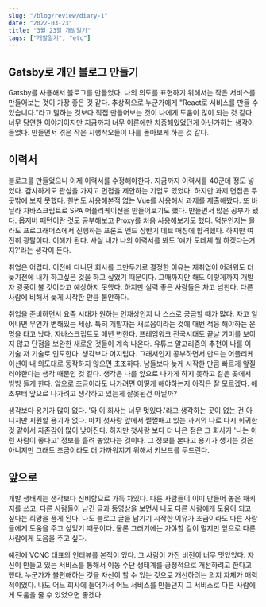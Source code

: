 ```yaml
---
slug: "/blog/review/diary-1"
date: "2022-03-23"
title: "3월 23일 개발일기"
tags: ["개발일기", "etc"]
---
```


## Gatsby로 개인 블로그 만들기

Gatsby를 사용해서 블로그를 만들었다. 나의 의도를 표현하기 위해서는 작은 서비스를 만들어보는 것이 가장 좋은 것 같다. 추상적으로 누군가에게 "React로 서비스를 만들 수 있습니다."라고 말하는 것보다 직접 만들어보는 것이 나에게 도움이 많이 되는 것 같다. 너무 당연한 이야기이지만 지금까지 너무 이론에만 치중해있었던게 아닌가하는 생각이 들었다. 만들면서 겪은 작은 시행착오들이 나를 돌아보게 하는 것 같다.

## 이력서

블로그를 만들었으니 이제 이력서를 수정해야한다. 지금까지 이력서를 40군데 정도 넣었다. 감사하게도 관심을 가지고 면접을 제안하는 기업도 있었다. 하지만 과제 면접은 두 곳밖에 보지 못했다. 한번도 사용해본적 없는 Vue를 사용해서 과제를 제출해봤다. 또 바닐라 자바스크립트로 SPA 어플리케이션을 만들어보기도 했다. 만들면서 많은 공부가 됐다. 옵저버 패턴이란 것도 공부해보고 Proxy를 처음 사용해보기도 했다. 덕분인지는 몰라도 프로그래머스에서 진행하는 프론트 앤드 상반기 데브 매칭에 합격했다. 하지만 여전히 광탈이다. 이해가 된다. 사실 내가 나의 이력서를 봐도 '얘가 도데체 뭘 하겠다는거지?'라는 생각이 든다.

취업은 어렵다. 이전에 다니던 회사를 그만두기로 결정한 이유는 재취업이 어려워도 더 늦기전에 내가 하고싶은 것을 하고 싶었기 때문이다. 그때까지만 해도 이렇게까지 개발자 광풍이 불 것이라고 예상하지 못했다. 하지만 실력 좋은 사람들은 차고 넘친다. 다른 사람에 비해서 늦게 시작한 만큼 불안하다.

취업을 준비하면서 요즘 시대가 원하는 인재상인지 나 스스로 궁금할 때가 많다. 자고 일어나면 무언가 변해있는 세상. 특히 개발자는 새로움이라는 것에 매번 적응 해야하는 운명을 타고 났다. 자바스크립트도 매년 변한다. 프레임워크 전국시대도 끝날 기미를 보이지 않고 단점을 보완한 새로운 것들이 계속 나온다. 유튜브 알고리즘의 추천이 나를 이 기술 저 기술로 인도한다. 생각보다 어지럽다. 그래서인지 공부하면서 만드는 어플리케이션이 내 의도대로 동작하지 않으면 초조하다. 남들보다 늦게 시작한 만큼 빠르게 앞질러야한다는 생각 때문인 것 같다. 생각은 나를 앞으로 나가게 하지 못하고 같은 곳에서 빙빙 돌게 한다. 앞으로 조금이라도 나가려면 어떻게 해야하는지 아직은 잘 모르겠다. 애초부터 앞으로 나가려고 생각하고 있는게 잘못된건 아닐까?

생각보다 용기가 많이 없다. '와 이 회사는 너무 멋있다.'라고 생각하는 곳이 없는 건 아니지만 지원할 용기가 없다. 마치 첫사랑 앞에서 쩔쩔매고 있는 과거의 나로 다시 회귀한 것 같아서 자존감이 많이 낮아진다. 하지만 첫사랑 보다 더 나은 점은 그 회사가 '나는 이런 사람이 좋다고' 정보를 흘려 놓았다는 것이다. 그 정보를 본다고 용기가 생기는 것은 아니지만 그래도 조금이라도 더 가까워지기 위해서 키보드를 두드린다.

## 앞으로

개발 생태계는 생각보다 신비함으로 가득 차있다. 다른 사람들이 이미 만들어 놓은 패키지를 쓰고, 다른 사람들이 남긴 글과 동영상을 보면서 나도 다른 사람에게 도움이 되고 싶다는 희망을 품게 된다. 나도 블로그 글을 남기기 시작한 이유가 조금이라도 다른 사람들에게 도움을 주고 싶었기 때문이다. 물론 그러기에는 가야할 길이 멀지만 앞으로 다른 사람에게 도움을 주고 싶다.

예전에 VCNC 대표의 인터뷰를 본적이 있다. 그 사람이 가진 비전이 너무 멋있었다. 자신이 만들고 있는 서비스를 통해서 이동 수단 생태계를 긍정적으로 개선하려고 한다고 했다. 누군가가 불편해하는 것을 자신이 할 수 있는 것으로 개선하려는 의지 자체가 매력적이었다. 나도 어느 회사에 들어가서 어느 서비스를 만들던지 그 서비스로 다른 사람에게 도움을 줄 수 있었으면 좋겠다.
